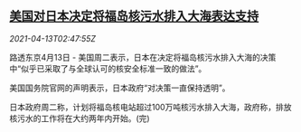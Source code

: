 <!--1618282862000-->
[美国对日本决定将福岛核污水排入大海表达支持](https://cn.reuters.com/article/us-support-jp-plan-0413-idCNKBS2C007Q)
------

<div><i>2021-04-13T02:47:55Z</i></div><p>路透东京4月13日 - 美国周二表示，日本在决定将福岛核污水排入大海的决策中“似乎已采取了与全球认可的核安全标准一致的做法”。</p><p>美国国务院官网的声明表示，日本政府“对决策一直保持透明”。</p><p>日本政府周二称，计划将福岛核电站超过100万吨核污水排入大海，政府称，排放核污水的工作将在大约两年内开始。(完)</p>
